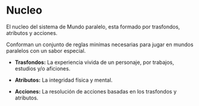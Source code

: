 
Nucleo
======

El nucleo del sistema de Mundo paralelo, esta formado por trasfondos, atributos y acciones.

Conforman un conjunto de reglas minímas necesarias para jugar en mundos paralelos con un sabor especial.

- **Trasfondos:** La experiencia vivida de un personaje, por trabajos, estudios y/o aficiones.

- **Atributos:** La integridad física y mental.

- **Acciones:** La resolución de acciones basadas en los trasfondos y atributos.
